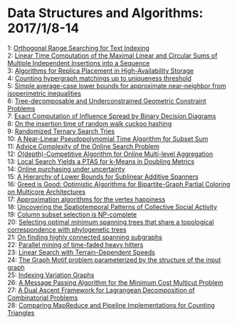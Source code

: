 # Data Structures and Algorithms: 2017/1/8-14  
1: [Orthogonal Range Searching for Text Indexing](https://doi.org/10.48550/arXiv.1306.0615)  
2: [Linear Time Computation of the Maximal Linear and Circular Sums of  Multiple Independent Insertions into a Sequence](https://doi.org/10.48550/arXiv.1307.1447)  
3: [Algorithms for Replica Placement in High-Availability Storage](https://doi.org/10.48550/arXiv.1503.02654)  
4: [Counting hypergraph matchings up to uniqueness threshold](https://doi.org/10.48550/arXiv.1503.05812)  
5: [Simple average-case lower bounds for approximate near-neighbor from  isoperimetric inequalities](https://doi.org/10.48550/arXiv.1602.05391)  
6: [Tree-decomposable and Underconstrained Geometric Constraint Problems](https://doi.org/10.48550/arXiv.1608.05205)  
7: [Exact Computation of Influence Spread by Binary Decision Diagrams](https://doi.org/10.48550/arXiv.1701.01540)  
8: [On the insertion time of random walk cuckoo hashing](https://doi.org/10.48550/arXiv.1602.04652)  
9: [Randomized Ternary Search Tries](https://doi.org/10.48550/arXiv.1606.04042)  
10: [A Near-Linear Pseudopolynomial Time Algorithm for Subset Sum](https://doi.org/10.48550/arXiv.1610.04712)  
11: [Advice Complexity of the Online Search Problem](https://doi.org/10.48550/arXiv.1612.09299)  
12: [$O(\mbox{depth})$-Competitive Algorithm for Online Multi-level  Aggregation](https://doi.org/10.48550/arXiv.1701.01936)  
13: [Local Search Yields a PTAS for k-Means in Doubling Metrics](https://doi.org/10.48550/arXiv.1603.08976)  
14: [Online purchasing under uncertainty](https://doi.org/10.48550/arXiv.1605.06072)  
15: [A Hierarchy of Lower Bounds for Sublinear Additive Spanners](https://doi.org/10.48550/arXiv.1607.07497)  
16: [Greed is Good: Optimistic Algorithms for Bipartite-Graph Partial  Coloring on Multicore Architectures](https://doi.org/10.48550/arXiv.1701.02628)  
17: [Approximation algorithms for the vertex happiness](https://doi.org/10.48550/arXiv.1606.03185)  
18: [Uncovering the Spatiotemporal Patterns of Collective Social Activity](https://doi.org/10.48550/arXiv.1701.02740)  
19: [Column subset selection is NP-complete](https://doi.org/10.48550/arXiv.1701.02764)  
20: [Selecting optimal minimum spanning trees that share a topological  correspondence with phylogenetic trees](https://doi.org/10.48550/arXiv.1701.02844)  
21: [On finding highly connected spanning subgraphs](https://doi.org/10.48550/arXiv.1701.02853)  
22: [Parallel mining of time-faded heavy hitters](https://doi.org/10.48550/arXiv.1701.03004)  
23: [Linear Search with Terrain-Dependent Speeds](https://doi.org/10.48550/arXiv.1701.03047)  
24: [The Graph Motif problem parameterized by the structure of the input  graph](https://doi.org/10.48550/arXiv.1503.05110)  
25: [Indexing Variation Graphs](https://doi.org/10.48550/arXiv.1604.06605)  
26: [A Message Passing Algorithm for the Minimum Cost Multicut Problem](https://doi.org/10.48550/arXiv.1612.05441)  
27: [A Dual Ascent Framework for Lagrangean Decomposition of Combinatorial  Problems](https://doi.org/10.48550/arXiv.1612.05460)  
28: [Comparing MapReduce and Pipeline Implementations for Counting Triangles](https://doi.org/10.48550/arXiv.1701.03318)  
